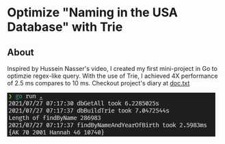 # Optimize "Naming in the USA Database" with Trie

## About
  Inspired by Hussein Nasser's video, I created my first mini-project in Go to optimzie regex-like query. 
  With the use of Trie, I achieved 4X performance of 2.5 ms compares to 10 ms.
  Checkout project's diary at [doc.txt](./doc.txt)
  
![Query with trie](./query_trie.png)

<!-- ![Query with database](./query_db.png) -->
